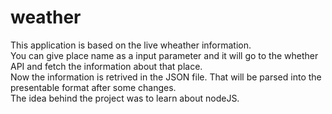 # weather
This application is based on the live wheather information.<br>
You can give place name as a input parameter and it will go to the whether API and fetch the information about that place. <br>
Now the information is retrived in the JSON file. That will be parsed into the presentable format after some changes. <br>
The idea behind the project was to learn about nodeJS.
